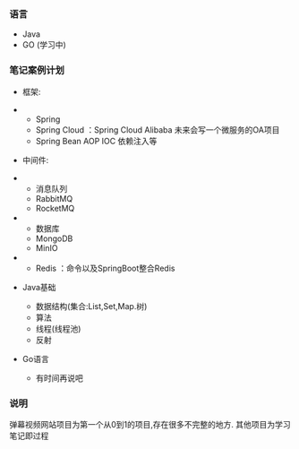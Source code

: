 ### 语言
- Java 
- GO (学习中)

### 笔记案例计划
- 框架:
- - Spring
  - Spring Cloud ：Spring Cloud Alibaba 未来会写一个微服务的OA项目
  - Spring Bean AOP IOC 依赖注入等

- 中间件:    
- - 消息队列
  - RabbitMQ
  - RocketMQ

  
- - 数据库
  - MongoDB
  - MinIO
- - Redis ：命令以及SpringBoot整合Redis


- Java基础
  - 数据结构(集合:List,Set,Map.树)
  - 算法
  - 线程(线程池)
  - 反射
    
- Go语言
  - 有时间再说吧

### 说明
弹幕视频网站项目为第一个从0到1的项目,存在很多不完整的地方.
其他项目为学习笔记即过程

<!---
ZhaoZan010903/ZhaoZan010903 is a ✨ special ✨ repository because its `README.md` (this file) appears on your GitHub profile.
You can click the Preview link to take a look at your changes.
--->

